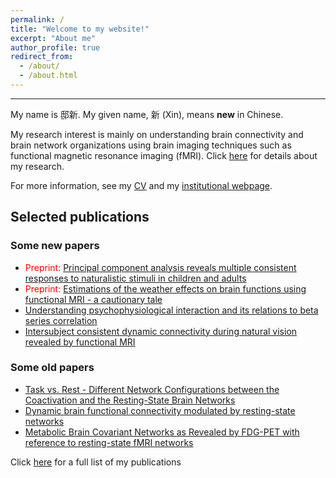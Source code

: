 ```yaml
---
permalink: /
title: "Welcome to my website!"
excerpt: "About me"
author_profile: true
redirect_from: 
  - /about/
  - /about.html
---
```


---
My name is 邸新. My given name, 新 (Xin), means **new** in Chinese.  

My research interest is mainly on understanding brain connectivity and brain network organizations using brain imaging techniques such as functional magnetic resonance imaging (fMRI). Click [here](https://www.dixin.info/research/) for details about my research.

For more information, see my [CV](https://www.dixin.info/files/CV_XinDi.pdf) and my [institutional webpage](https://people.njit.edu/faculty/dixin). 

## Selected publications
### Some new papers
* <span style="color:red">Preprint:</span> [Principal component analysis reveals multiple consistent responses to naturalistic stimuli in children and adults](https://doi.org/10.1101/2020.05.01.073163)
* <span style="color:red">Preprint:</span> [Estimations of the weather effects on brain functions using functional MRI - a cautionary tale](https://doi.org/10.1101/646695)
* [Understanding psychophysiological interaction and its relations to beta series correlation](https://doi.org/10.1007/s11682-020-00304-8)
* [Intersubject consistent dynamic connectivity during natural vision revealed by functional MRI](https://doi.org/10.1016/j.neuroimage.2020.116698)

### Some old papers
* [Task vs. Rest - Different Network Configurations between the Coactivation and the Resting-State Brain Networks](https://doi.org/10.3389/fnhum.2013.00493)
* [Dynamic brain functional connectivity modulated by resting-state networks](https://doi.org/10.1007/s00429-013-0634-3)
* [Metabolic Brain Covariant Networks as Revealed by FDG-PET with reference to resting-state fMRI networks](https://doi.org/10.1089/brain.2012.0086)

Click [here](https://www.dixin.info/publications/) for a full list of my publications
